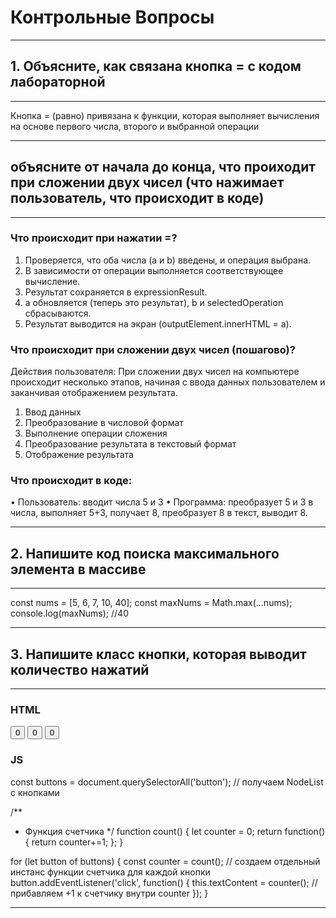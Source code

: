 # Контрольные Вопросы
***
## 1. Объясните, как связана кнопка = с кодом лабораторной
***
Кнопка = (равно) привязана к функции, которая выполняет вычисления на основе первого числа, второго и выбранной операции
***
## объясните от начала до конца, что проиходит при сложении двух чисел (что нажимает пользователь, что происходит в коде)
***
### Что происходит при нажатии =?
1.	Проверяется, что оба числа (a и b) введены, и операция выбрана.
2.	В зависимости от операции выполняется соответствующее вычисление.
3.	Результат сохраняется в expressionResult.
4.	a обновляется (теперь это результат), b и selectedOperation сбрасываются.
5.	Результат выводится на экран (outputElement.innerHTML = a).
  
### Что происходит при сложении двух чисел (пошагово)?
Действия пользователя:
При сложении двух чисел на компьютере происходит несколько этапов, начиная с ввода данных пользователем и заканчивая отображением результата.
1.	Ввод данных
2.	Преобразование в числовой формат
3.	Выполнение операции сложения
4.	Преобразование результата в текстовый формат
5.	Отображение результата
  
### Что происходит в коде:
•	Пользователь: вводит числа 5 и 3
•	Программа: преобразует 5 и 3 в числа, выполняет 5+3, получает 8, преобразует 8 в текст, выводит 8.
***
## 2. Напишите код поиска максимального элемента в массиве
***
const nums = [5, 6, 7, 10, 40];
const maxNums = Math.max(...nums);
console.log(maxNums); //40
***
## 3. Напишите класс кнопки, которая выводит количество нажатий
***
### HTML
<!DOCTYPE html>
<html lang="en">
<head>
    <meta charset="UTF-8">
    <meta name="viewport" content="width=device-width, initial-scale=1.0">
    <title>Document</title>
</head>
<body>

<button>0</button>
<button>0</button>
<button>0</button>
    
</body>
</html>

### JS
const buttons = document.querySelectorAll('button'); // получаем NodeList с кнопками

/**
* Функция счетчика
*/
function count() {
  let counter = 0;
  return function() {
    return counter+=1;
  };
}

for (let button of buttons) {
  const counter = count(); // создаем отдельный инстанс функции счетчика для каждой кнопки
  button.addEventListener('click', function() {
    this.textContent = counter(); // прибавляем +1 к счетчику внутри counter
  });
}
***
